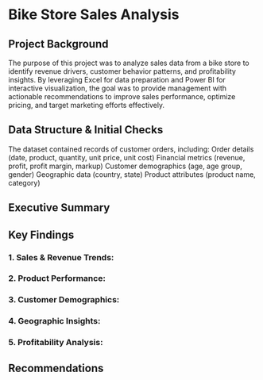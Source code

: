 # Bike Store Sales Analysis
## Project Background
The purpose of this project was to analyze sales data from a bike store to identify revenue drivers, customer behavior patterns, and profitability insights. By leveraging Excel for data preparation and Power BI for interactive visualization, the goal was to provide management with actionable recommendations to improve sales performance, optimize pricing, and target marketing efforts effectively.
## Data Structure & Initial Checks
The dataset contained records of customer orders, including:
Order details (date, product, quantity, unit price, unit cost)
Financial metrics (revenue, profit, profit margin, markup)
Customer demographics (age, age group, gender)
Geographic data (country, state)
Product attributes (product name, category)
## Executive Summary
## Key Findings
### 1. Sales & Revenue Trends:
### 2. Product Performance:
### 3. Customer Demographics:
### 4. Geographic Insights:
### 5. Profitability Analysis:
## Recommendations
